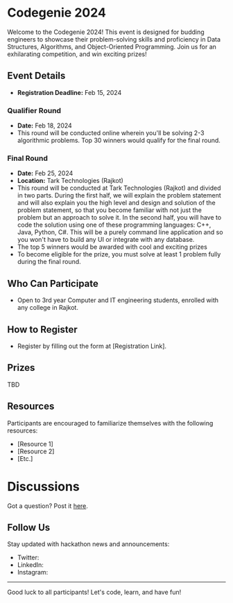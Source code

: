 # Codegenie 2024

Welcome to the Codegenie 2024! This event is designed for budding engineers to showcase their problem-solving skills and proficiency in Data Structures, Algorithms, and Object-Oriented Programming. Join us for an exhilarating competition, and win exciting prizes!

## Event Details
- **Registration Deadline:** Feb 15, 2024
  
### Qualifier Round
- **Date:** Feb 18, 2024
- This round will be conducted online wherein you'll be solving 2-3 algorithmic problems. Top 30 winners would qualify for the final round.

### Final Round
- **Date:** Feb 25, 2024
- **Location:** Tark Technologies (Rajkot)
- This round will be conducted at Tark Technologies (Rajkot) and divided in two parts. During the first half, we will explain the problem statement and will also explain you the high level and design and solution of the problem statement, so that you become familiar with not just the problem but an approach to solve it. In the second half, you will have to code the solution using one of these programming languages: C++, Java, Python, C#. This will be a purely command line application and so you won't have to build any UI or integrate with any database.
- The top 5 winners would be awarded with cool and exciting prizes
- To become eligible for the prize, you must solve at least 1 problem fully during the final round.

## Who Can Participate

- Open to 3rd year Computer and IT engineering students, enrolled with any college in Rajkot.

## How to Register

- Register by filling out the form at [Registration Link].

## Prizes
TBD

## Resources

Participants are encouraged to familiarize themselves with the following resources:
- [Resource 1]
- [Resource 2]
- [Etc.]

# Discussions

Got a question? Post it [here](https://github.com/tark-ignite/codegenie-2024/discussions/2).

## Follow Us

Stay updated with hackathon news and announcements:
- Twitter: 
- LinkedIn: 
- Instagram: 

---

Good luck to all participants! Let's code, learn, and have fun!

